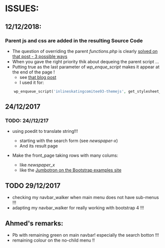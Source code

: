 # ISSUES:

## 12/12/2018:

### Parent js and css are added in the resulting Source Code

* The question of overriding the parent _functions.php_ is clearly [solved on that post - 3 possible ways](https://code.tutsplus.com/tutorials/a-guide-to-overriding-parent-theme-functions-in-your-child-theme--cms-22623)
* When you gave the right priority thik about dequeing the parent script ...
* Putting true as the last parameter of _wp_enque_script_ makes it appear at the end of the page !
  * see [that blog post](http://www.wpbeginner.com/wp-tutorials/how-to-properly-add-javascripts-and-styles-in-wordpress/)
  * I used it for:
```php
    wp_enqueue_script('inlineskatingcomitee93-themejs', get_stylesheet_directory_uri() . '/inc/assets/js/theme-script.js', array('inlineskatingcomitee93-bootstrapjs'), 1.0, true );
```

## 24/12/2017

### TODO: 24//12/217

* using poedit to translate string!!!
  * starting with the search form (see _newspaper-x_)
  * And its result page

* Make the front_page taking rows with many colums:
  * like _newspaper_x_
  * like the [Jumbotron on the Bootstrap examples site](https://getbootstrap.com/docs/4.0/examples/jumbotron/)
  
## TODO 29/12/2017

* checking my navbar_walker when main menu does not have sub-menus !!!
* adapting my navbar_walker for really working with bootstrap 4 !!! 

## Ahmed's remarks:

* Pb with remaining green on main navbar! especially the search botton !!!
* remaining colour on the no-child menu !!
